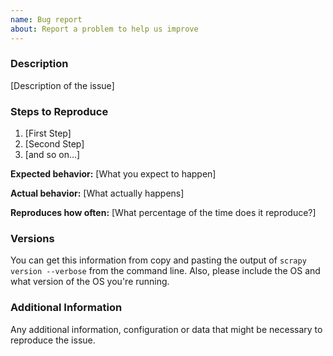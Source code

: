```yaml
---
name: Bug report
about: Report a problem to help us improve
---
```


<!--

Thanks for taking an interest in Scrapy!

If you have a question that starts with "How to...", please see the Scrapy Community page: https://scrapy.org/community/.
The Github issue tracker's purpose is to deal with bug reports and feature requests for the project itself.

Keep in mind that by filing an issue, you are expected to comply with Scrapy's Code of Conduct, including treating everyone with respect: https://github.com/scrapy/scrapy/blob/master/CODE_OF_CONDUCT.md

The following is just a suggested template to structure your issue, you can find more detailed information at https://doc.scrapy.org/en/latest/contributing.html#reporting-bugs.

-->

### Description

[Description of the issue]

### Steps to Reproduce

1. [First Step]
2. [Second Step]
3. [and so on...]

**Expected behavior:** [What you expect to happen]

**Actual behavior:** [What actually happens]

**Reproduces how often:** [What percentage of the time does it reproduce?]

### Versions

You can get this information from copy and pasting the output of `scrapy version --verbose` from the command line. Also, please include the OS and what version of the OS you're running.

### Additional Information

Any additional information, configuration or data that might be necessary to reproduce the issue.
